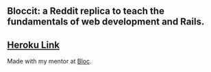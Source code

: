 ## Bloccit: a Reddit replica to teach the fundamentals of web development and Rails.

## [Heroku Link](https://radicallyrandom-bloccit.herokuapp.com/ "Custom Bloccit App")

Made with my mentor at [Bloc](http://bloc.io).
